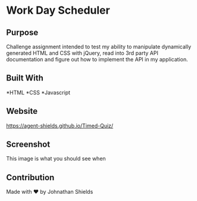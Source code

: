 # Work Day Scheduler

## Purpose
Challenge assignment intended to test my ability to manipulate dynamically generated HTML and CSS with jQuery, read into 3rd party API documentation and figure out how to implement the API in my application.

## Built With
*HTML
*CSS
*Javascript

## Website
https://agent-shields.github.io/Timed-Quiz/

## Screenshot
This image is what you should see when 
<!-- ![image](assets/images/QuizProof.PNG) -->


## Contribution
Made with ❤️ by Johnathan Shields 